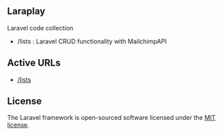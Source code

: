 

## Laraplay

Laravel code collection
 - /lists  :  Laravel CRUD functionality with MailchimpAPI

## Active URLs

- [/lists](http::/lists)

## License

The Laravel framework is open-sourced software licensed under the [MIT license](http://opensource.org/licenses/MIT).
